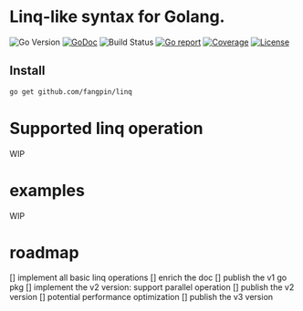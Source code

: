 # Linq-like syntax for Golang.

![Go Version](https://img.shields.io/badge/Go-%3E%3D%201.18-%23007d9c)
[![GoDoc](https://godoc.org/github.com/fangpin/linq?status.svg)](https://pkg.go.dev/github.com/fangpin/linq)
![Build Status](https://github.com/fangpin/linq/actions/workflows/test.yml/badge.svg)
[![Go report](https://goreportcard.com/badge/github.com/fangpin/linq)](https://goreportcard.com/report/github.com/fangpin/linq)
[![Coverage](https://img.shields.io/codecov/c/github/fangpin/linq)](https://codecov.io/gh/fangpin/linq)
[![License](https://img.shields.io/github/license/fangpin/linq)](./LICENSE)

## Install

```sh
go get github.com/fangpin/linq
```

# Supported linq operation
WIP

# examples
WIP

# roadmap
[] implement all basic linq operations
[] enrich the doc
[] publish the v1 go pkg
[] implement the v2 version: support parallel operation
[] publish the v2 version
[] potential performance optimization
[] publish the v3 version


